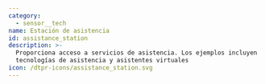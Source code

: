 ```yaml
---
category:
  - sensor__tech
name: Estación de asistencia
id: assistance_station
description: >-
  Proporciona acceso a servicios de asistencia. Los ejemplos incluyen
  tecnologías de asistencia y asistentes virtuales
icon: /dtpr-icons/assistance_station.svg
---
```


